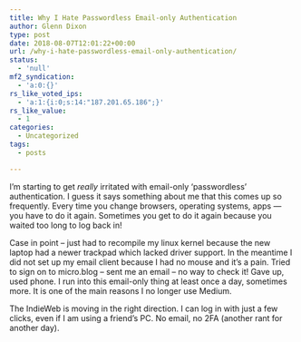 ```yaml
---
title: Why I Hate Passwordless Email-only Authentication
author: Glenn Dixon
type: post
date: 2018-08-07T12:01:22+00:00
url: /why-i-hate-passwordless-email-only-authentication/
status:
  - 'null'
mf2_syndication:
  - 'a:0:{}'
rs_like_voted_ips:
  - 'a:1:{i:0;s:14:"187.201.65.186";}'
rs_like_value:
  - 1
categories:
  - Uncategorized
tags:
  - posts

---
```

I&#8217;m starting to get _really_ irritated with email-only &#8216;passwordless&#8217; authentication. I guess it says something about me that this comes up so frequently. Every time you change browsers, operating systems, apps &#8212; you have to do it again. Sometimes you get to do it again because you waited too long to log back in!

Case in point &#8211; just had to recompile my linux kernel because the new laptop had a newer trackpad which lacked driver support. In the meantime I did not set up my email client because I had no mouse and it&#8217;s a pain. Tried to sign on to micro.blog &#8211; sent me an email &#8211; no way to check it! Gave up, used phone. I run into this email-only thing at least once a day, sometimes more. It is one of the main reasons I no longer use Medium.

The IndieWeb is moving in the right direction. I can log in with just a few clicks, even if I am using a friend&#8217;s PC. No email, no 2FA (another rant for another day).